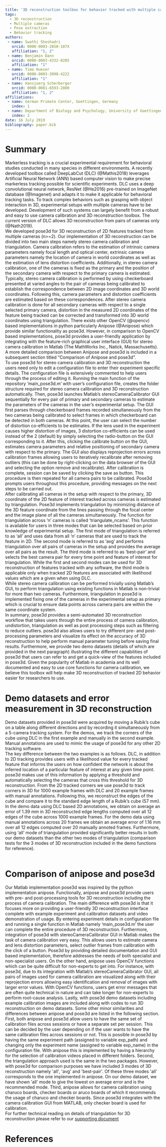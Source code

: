 ```yaml
---
title: '3D reconstruction toolbox for behavior tracked with multiple cameras'
tags:
  - 3D reconstruction
  - Multiple cameras
  - Pose extraction
  - Behavior tracking
authors:
 - name: Swathi Sheshadri
   orcid: 0000-0003-2850-107X
   affiliation: "1, 2"
 - name: Benjamin Dann
   orcid: 0000-0003-4332-0285
   affiliation: "1"
 - name: Timo Hueser
   orcid: 0000-0003-3998-4222
   affiliation: "1"
 - name: Hansjoerg Scherberger
   orcid: 0000-0001-6593-2800
   affiliation: "1, 2"
affiliations:
 - name: German Primate Center, Goettingen, Germany
   index: 1
 - name: Department of Biology and Psychology, University of Goettingen, Germany
   index: 2
date: 16 July 2019
bibliography: paper.bib
---
```


# Summary

Markerless tracking is a crucial experimental requirement for behavioral studies conducted in many species in different environments. A recently developed toolbox called DeepLabCut (DLC) (@Mathis2018) leverages Artificial Neural Network (ANN) based computer vision to make precise markerless tracking possible for scientific experiments. DLC uses a deep convolutional neural network, ResNet (@He2016) pre-trained on ImageNet database (@Imagenet) and adapts it to make it applicable for behavioral tracking tasks. To track complex behaviors such as grasping with object interaction in 3D, experimental setups with multiple cameras have to be developed. Development of such systems can largely benefit from a robust and easy to use camera calibration and 3D reconstruction toolbox. The current version of DLC allows 3D reconstruction from pairs of cameras only (@Nath2019). <br/>
We developed pose3d for 3D reconstruction of 2D features tracked from multiple cameras (n>=2). Our implementation of 3D reconstruction can be divided into two main steps namely stereo camera calibration and triangulation. Camera calibration refers to the estimation of intrinsic camera parameters namely focal length and optical center, extrinsic camera parameters namely the location of camera in world coordinates as well as the estimation of lens distortion coefficients. Additionally, in stereo camera calibration, one of the cameras is fixed as the primary and the position of the secondary camera with respect to the primary camera is estimated.  Typically, stereo camera calibration is performed by using checkerboard presented at varied angles to the pair of cameras being calibrated to establish the correspondence between 2D image coordinates and 3D world coordinates. Following this, camera parameters and distortion coefficients are estimated based on these correspondences. After stereo camera calibration is done for all secondary cameras with respect to a single selected primary camera, distortion in the measured 2D coordinates of the feature being tracked can be corrected and transformed into 3D world coordinates using triangulation. There exists other OpenCV (@opencv) based implementations in python particularly Anipose (@Anipose) which provide similar functionality as pose3d. However, in comparison to OpenCV based implementations, pose3d provides a user-friendly application by integrating with the feature-rich graphical user interface (GUI) for stereo camera calibration in Matlab (The MathWorks Inc., Natick, Massachusetts). A more detailed comparison between Anipose and pose3d is included in a subsequent section titled “Comparison of Anipose and pose3d”. <br/>
To use pose3d for stereo camera calibration and 3D reconstruction the users need only to edit a configuration file to enter their experiment specific details. The configuration file is extensively commented to help users through the process of editing it. Running the main function of the repository ‘main_pose3d.m’ with user’s configuration file, creates the folder structure required for stereo camera calibration and 3D reconstruction automatically. Then, pose3d launches Matlab’s stereoCameraCalibrator GUI sequentially for every pair of primary and secondary cameras to estimate the parameters of the cameras in the user’s experimental setup. The GUI first parses through checkerboard frames recorded simultaneously from the two cameras being calibrated to select frames in which checkerboard can be detected in both cameras. At this point, the user can select the number of distortion co-efficients to be estimates. If the lens used in the experiment causes higher distortion of images, 3 distortion co-efficients can be used instead of the 2 (default) by simply selecting the radio-button on the GUI corresponding to it.  After this, clicking the calibrate button on the GUI, estimates camera parameters and relative positioning of secondary camera with respect to the primary. The GUI also displays reprojection errors across calibration frames allowing users to iteratively recalibrate after removing outliers (this can be done by right-clicking on the data browser of the GUI and selecting the option remove and recalibrate). After calibration is complete, session can be saved by clicking the save as button. This procedure is then repeated for all camera pairs to be calibrated. Pose3d prompts users throughout this procedure, providing messages on the next steps to be carried out. <br/>
After calibrating all cameras in the setup with respect to the primary, 3D coordinate of the 2D feature of interest tracked across cameras is estimated by triangulation. Pose3d implements triangulation by minimizing distance of the 3D feature coordinate from the lines passing through the focal center and the image plane of all the cameras simultaneously. The function for triangulation across ‘n’ cameras is called ‘triangulate_ncams’. This function is available for users in three modes that can be selected based on prior knowledge of experimental setup. The first mode of triangulation is referred to as ‘all’ and uses data from all ‘n’ cameras that are used to track the feature in 2D. The second mode is referred to as ‘avg’ and performs triangulation over all pairs of cameras in the setup and provides the average over all pairs as the result. The third mode is referred to as ‘best-pair’ and selects the best camera pair for every time point and feature of interest for triangulation. While the first and second modes can be used for 3D reconstruction of features tracked with any software, the third mode is applicable only when tracked 2D features are associated with likelihood values which are a given when using DLC. <br/>
While stereo camera calibration can be performed trivially using Matlab’s GUI, to perform triangulation using existing functions in Matlab is non-trivial for more than two cameras. Furthermore, triangulation in pose3d is implemented fixing one of the cameras in the experimental setup as primary which is crucial to ensure data points across camera pairs are within the same coordinate system.  <br/>
In summary, pose3d provides a semi-automated 3D reconstruction workflow that takes users through the entire process of camera calibration, undistortion, triangulation as well as post processing steps such as filtering to reduce outliers. pose3d also allows users to try different pre- and post-processing parameters and visualize its effect on the accuracy of 3D reconstruction to help perform manual parameter tuning before saving final results. Furthermore, we provide two demo datasets (details of which are provided in the next paragraph) illustrating the different capabilities of pose3d that users can refer to and get a quick-view of the features included in pose3d. Given the popularity of Matlab in academia and its well documented and easy to use core functions for camera calibration, we believe this toolbox will help make 3D reconstruction of tracked 2D behavior easier for researchers to use. <br/>
# Demo datasets and error measurement in 3D reconstruction 
Demo datasets provided in pose3d were acquired by moving a Rubik’s cube on a table along different directions and by recording it simultaneously from a 5-camera tracking system. For the demos, we track the corners of the cube using DLC in the first example and manually in the second example. Manual annotations are used to mimic the usage of pose3d for any other 2D tracking software. <br/>
The key difference between the two examples is as follows. DLC, in addition to 2D tracking provides users with a likelihood value for every tracked feature that informs the users on how confident the network is about the inferred location of a particular feature of interest at any given time point. pose3d makes use of this information by applying a threshold and automatically selecting the cameras that cross this threshold for 3D reconstruction. From the 2D tracked corners we use pose3d to track corners in 3D for 1000 example frames with DLC and 20 example frames with manual annotations. Following this, we reconstruct the edges of the cube and compare it to the standard edge length of a Rubik’s cube (57 mm). In the demo data using DLC based 2D annotations, we obtain on average an error of 1.39 mm in 3D reconstructed edge lengths computed over all 12 edges of the cube across 1000 example frames.  For the demo data using manual annotations across 20 frames we obtain an average error of 1.16 mm over all 12 edges computed over 20 manually annoted frames. Furthermore, using ‘all’ mode of triangulation provided significantly better results in both our demo datasets than the other two modes of triangulation (comparison tests for the 3 modes of 3D reconstruction included in the demo functions for reference). <br/> <br/>
# Comparison of anipose and pose3d

Our Matlab implementation pose3d was inspired by the python implementation anipose. Functionally, anipose and pose3d provide users with pre- and post-processing tools for 3D reconstruction including the process of camera calibration. The main difference with pose3d is that it focuses more on providing a user-friendly 3D reconstruction interface complete with example experiment and calibration datasets and video demonstration of usage. By entering experiment details in configuration file and running a single function in Matlab namely ‘main_pose3d.m’ the user can complete the entire procedure of 3D reconstruction. Furthermore, integration of pose3d with stereoCameraCalibrator GUI in Matlab makes the task of camera calibration very easy. This allows users to estimate camera and lens distortion parameters, select outlier frames from calibration with the click of a button. Pose3d by providing detailed documentation and GUI based implementation, therefore addresses the needs of both specialist and non-specialist users. On the other hand, anipose uses OpenCV functions which can be quite difficult for non-experts to get into. For instance, with pose3d, due to its integration with Matlab’s stereoCameraCalibrator GUI, all pairs of images used for camera calibration are visualized along with their reprojection errors allowing easy identification and removal of images with larger error values. With OpenCV functions, users get error messages that are often quite technical in nature and can take longer for non-experts to perform root-cause analysis.  Lastly, with pose3d demo datasets including example calibration images are included along with codes to run 3D reconstruction on demo datasets.
Some other minor similarities and differences between anipose and pose3d are listed in the following section. First, both anipose and pose3d allow users to have the same set of calibration files across sessions or have a separate set per session. This can be decided by the user depending on if the user wants to have the same calibration files across sessions or not. This is possible in pose3d by having the same experiment path (assigned to variable exp_path) and changing only the experiment name (assigned to variable exp_name) in the configuration file. With anipose this is implemented by having a hierarchy for the selection of calibration videos placed in different folders. Second, the triangulation approach used is the same in the two packages. However, with pose3d for comparison purposes we have included 3 modes of 3D reconstruction namely 'all', 'avg' and 'best-pair'. Of these three modes 'all' corresponds to the one implemented in anipose. On our demo dataset, we have shown 'all' mode to give the lowest on average error and is the recommended mode. Third, anipose allows for camera calibration using charuco boards, checker boards or aruco boards of which it recommends the usage of charuco and checker boards. Since pose3d integrates with the camera calibration GUI from MATLAB, only checker board is used for calibration. <br/>
For further technical reading on details of triangulation for 3D reconstruction please refer to our [supporting document](Appendix.pdf) <br/>

# References


